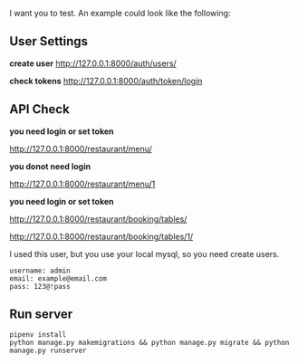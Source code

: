 I want you to test. An example could look like the following:


## User Settings
**create user**
http://127.0.0.1:8000/auth/users/

**check tokens**
http://127.0.0.1:8000/auth/token/login


## API Check

**you need login or set token**

http://127.0.0.1:8000/restaurant/menu/


**you donot need login**

http://127.0.0.1:8000/restaurant/menu/1


**you need login or set token**

http://127.0.0.1:8000/restaurant/booking/tables/

http://127.0.0.1:8000/restaurant/booking/tables/1/



I used this user, but you use your local mysql, so you need create users.
```
username: admin
email: example@email.com
pass: 123@!pass
```

##  Run server

```
pipenv install
python manage.py makemigrations && python manage.py migrate && python manage.py runserver
```

